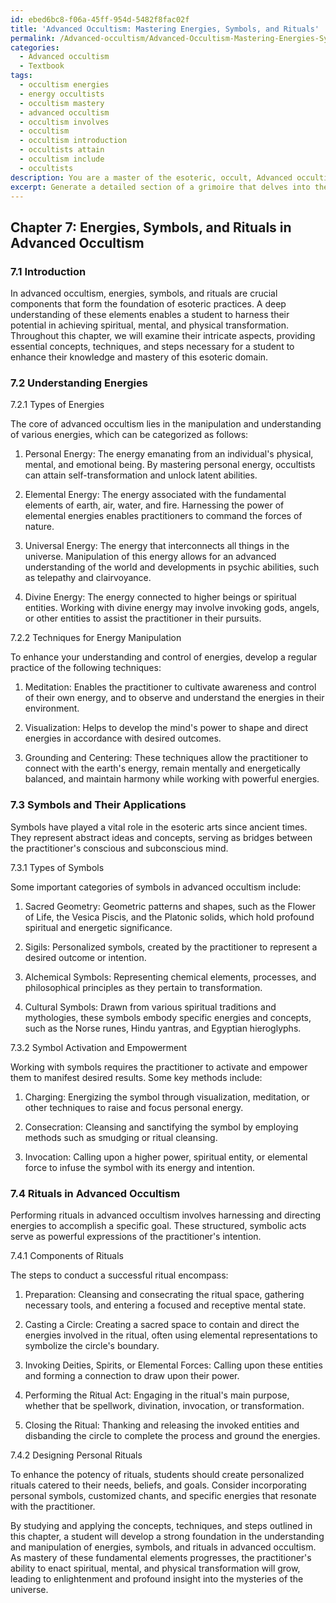 ```yaml
---
id: ebed6bc8-f06a-45ff-954d-5482f8fac02f
title: 'Advanced Occultism: Mastering Energies, Symbols, and Rituals'
permalink: /Advanced-occultism/Advanced-Occultism-Mastering-Energies-Symbols-and-Rituals/
categories:
  - Advanced occultism
  - Textbook
tags:
  - occultism energies
  - energy occultists
  - occultism mastery
  - advanced occultism
  - occultism involves
  - occultism
  - occultism introduction
  - occultists attain
  - occultism include
  - occultists
description: You are a master of the esoteric, occult, Advanced occultism and education, you have written many textbooks on the subject in ways that provide students with rich and deep understanding of the subject. You are being asked to write textbook-like sections on a topic and you do it with full context, explainability, and reliability in accuracy to the true facts of the topic at hand, in a textbook style that a student would easily be able to learn from, in a rich, engaging, and contextual way. Always include relevant context (such as formulas and history), related concepts, and in a way that someone can gain deep insights from.
excerpt: Generate a detailed section of a grimoire that delves into the topic of Advanced Occultism, specifically focusing on the intricate aspects of understanding energies, symbols, and rituals. Provide a clear outline and explanation of essential concepts, techniques, and the steps necessary for a student to enhance their knowledge and mastery of this esoteric domain.
---
```

## Chapter 7: Energies, Symbols, and Rituals in Advanced Occultism

### 7.1 Introduction

In advanced occultism, energies, symbols, and rituals are crucial components that form the foundation of esoteric practices. A deep understanding of these elements enables a student to harness their potential in achieving spiritual, mental, and physical transformation. Throughout this chapter, we will examine their intricate aspects, providing essential concepts, techniques, and steps necessary for a student to enhance their knowledge and mastery of this esoteric domain.

### 7.2 Understanding Energies

7.2.1 Types of Energies

The core of advanced occultism lies in the manipulation and understanding of various energies, which can be categorized as follows:

1. Personal Energy: The energy emanating from an individual's physical, mental, and emotional being. By mastering personal energy, occultists can attain self-transformation and unlock latent abilities.

2. Elemental Energy: The energy associated with the fundamental elements of earth, air, water, and fire. Harnessing the power of elemental energies enables practitioners to command the forces of nature.

3. Universal Energy: The energy that interconnects all things in the universe. Manipulation of this energy allows for an advanced understanding of the world and developments in psychic abilities, such as telepathy and clairvoyance.

4. Divine Energy: The energy connected to higher beings or spiritual entities. Working with divine energy may involve invoking gods, angels, or other entities to assist the practitioner in their pursuits.

7.2.2 Techniques for Energy Manipulation

To enhance your understanding and control of energies, develop a regular practice of the following techniques:

1. Meditation: Enables the practitioner to cultivate awareness and control of their own energy, and to observe and understand the energies in their environment.

2. Visualization: Helps to develop the mind's power to shape and direct energies in accordance with desired outcomes.

3. Grounding and Centering: These techniques allow the practitioner to connect with the earth's energy, remain mentally and energetically balanced, and maintain harmony while working with powerful energies.

### 7.3 Symbols and Their Applications

Symbols have played a vital role in the esoteric arts since ancient times. They represent abstract ideas and concepts, serving as bridges between the practitioner's conscious and subconscious mind.

7.3.1 Types of Symbols

Some important categories of symbols in advanced occultism include:

1. Sacred Geometry: Geometric patterns and shapes, such as the Flower of Life, the Vesica Piscis, and the Platonic solids, which hold profound spiritual and energetic significance.

2. Sigils: Personalized symbols, created by the practitioner to represent a desired outcome or intention.

3. Alchemical Symbols: Representing chemical elements, processes, and philosophical principles as they pertain to transformation.

4. Cultural Symbols: Drawn from various spiritual traditions and mythologies, these symbols embody specific energies and concepts, such as the Norse runes, Hindu yantras, and Egyptian hieroglyphs.

7.3.2 Symbol Activation and Empowerment

Working with symbols requires the practitioner to activate and empower them to manifest desired results. Some key methods include:

1. Charging: Energizing the symbol through visualization, meditation, or other techniques to raise and focus personal energy.

2. Consecration: Cleansing and sanctifying the symbol by employing methods such as smudging or ritual cleansing.

3. Invocation: Calling upon a higher power, spiritual entity, or elemental force to infuse the symbol with its energy and intention.

### 7.4 Rituals in Advanced Occultism

Performing rituals in advanced occultism involves harnessing and directing energies to accomplish a specific goal. These structured, symbolic acts serve as powerful expressions of the practitioner's intention.

7.4.1 Components of Rituals

The steps to conduct a successful ritual encompass:

1. Preparation: Cleansing and consecrating the ritual space, gathering necessary tools, and entering a focused and receptive mental state.

2. Casting a Circle: Creating a sacred space to contain and direct the energies involved in the ritual, often using elemental representations to symbolize the circle's boundary.

3. Invoking Deities, Spirits, or Elemental Forces: Calling upon these entities and forming a connection to draw upon their power.

4. Performing the Ritual Act: Engaging in the ritual's main purpose, whether that be spellwork, divination, invocation, or transformation.

5. Closing the Ritual: Thanking and releasing the invoked entities and disbanding the circle to complete the process and ground the energies.

7.4.2 Designing Personal Rituals

To enhance the potency of rituals, students should create personalized rituals catered to their needs, beliefs, and goals. Consider incorporating personal symbols, customized chants, and specific energies that resonate with the practitioner.

By studying and applying the concepts, techniques, and steps outlined in this chapter, a student will develop a strong foundation in the understanding and manipulation of energies, symbols, and rituals in advanced occultism. As mastery of these fundamental elements progresses, the practitioner's ability to enact spiritual, mental, and physical transformation will grow, leading to enlightenment and profound insight into the mysteries of the universe.

